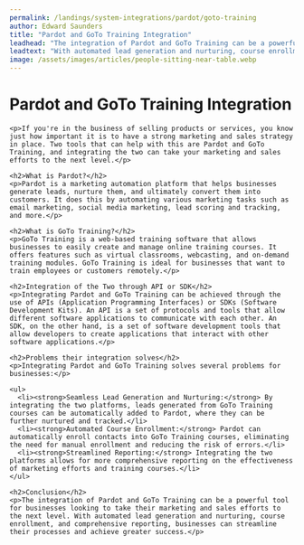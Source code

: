 ```yaml
---
permalink: /landings/system-integrations/pardot/goto-training
author: Edward Saunders
title: "Pardot and GoTo Training Integration"
leadhead: "The integration of Pardot and GoTo Training can be a powerful tool for businesses looking to take their marketing and sales efforts to the next level"
leadtext: "With automated lead generation and nurturing, course enrollment, and comprehensive reporting, businesses can streamline their processes and achieve greater success."
image: /assets/images/articles/people-sitting-near-table.webp
---
```

<div class="arttext">    <h1>Pardot and GoTo Training Integration</h1>
    
    <p>If you're in the business of selling products or services, you know just how important it is to have a strong marketing and sales strategy in place. Two tools that can help with this are Pardot and GoTo Training, and integrating the two can take your marketing and sales efforts to the next level.</p>

    <h2>What is Pardot?</h2>
    <p>Pardot is a marketing automation platform that helps businesses generate leads, nurture them, and ultimately convert them into customers. It does this by automating various marketing tasks such as email marketing, social media marketing, lead scoring and tracking, and more.</p>

    <h2>What is GoTo Training?</h2>
    <p>GoTo Training is a web-based training software that allows businesses to easily create and manage online training courses. It offers features such as virtual classrooms, webcasting, and on-demand training modules. GoTo Training is ideal for businesses that want to train employees or customers remotely.</p>

    <h2>Integration of the Two through API or SDK</h2>
    <p>Integrating Pardot and GoTo Training can be achieved through the use of APIs (Application Programming Interfaces) or SDKs (Software Development Kits). An API is a set of protocols and tools that allow different software applications to communicate with each other. An SDK, on the other hand, is a set of software development tools that allow developers to create applications that interact with other software applications.</p>

    <h2>Problems their integration solves</h2>
    <p>Integrating Pardot and GoTo Training solves several problems for businesses:</p>
    
    <ul>
      <li><strong>Seamless Lead Generation and Nurturing:</strong> By integrating the two platforms, leads generated from GoTo Training courses can be automatically added to Pardot, where they can be further nurtured and tracked.</li>
      <li><strong>Automated Course Enrollment:</strong> Pardot can automatically enroll contacts into GoTo Training courses, eliminating the need for manual enrollment and reducing the risk of errors.</li>
      <li><strong>Streamlined Reporting:</strong> Integrating the two platforms allows for more comprehensive reporting on the effectiveness of marketing efforts and training courses.</li>
    </ul>

    <h2>Conclusion</h2>
    <p>The integration of Pardot and GoTo Training can be a powerful tool for businesses looking to take their marketing and sales efforts to the next level. With automated lead generation and nurturing, course enrollment, and comprehensive reporting, businesses can streamline their processes and achieve greater success.</p>
</div>